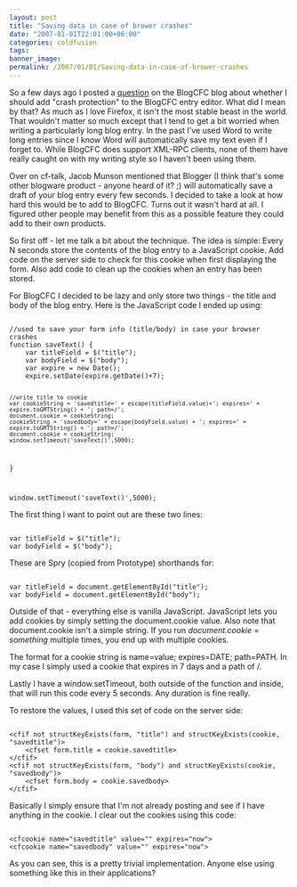 ```yaml
---
layout: post
title: "Saving data in case of brower crashes"
date: "2007-01-01T22:01:00+06:00"
categories: coldfusion 
tags: 
banner_image: 
permalink: /2007/01/01/Saving-data-in-case-of-brower-crashes
---
```


So a few days ago I posted a <a href="http://www.blogcfc.com/index.cfm/2006/12/31/Save-entry-data">question</a> on the BlogCFC blog about whether I should add "crash protection" to the BlogCFC entry editor. What did I mean by that? As much as I love Firefox, it isn't the most stable beast in the world. That wouldn't matter so much except that I tend to get a bit worried when writing a particularly long blog entry. In the past I've used Word to write long entries since I know Word will automatically save my text even if I forget to. While BlogCFC does support XML-RPC clients, none of them have really caught on with my writing style so I haven't been using them.
<!--more-->
Over on cf-talk, Jacob Munson mentioned that Blogger (I think that's some other blogware product - anyone heard of it? ;) will automatically save a draft of your blog entry every few seconds. I decided to take a look at how hard this would be to add to BlogCFC. Turns out it wasn't hard at all.  I figured other people may benefit from this as a possible feature they could add to their own products. 

So first off - let me talk a bit about the technique. The idea is simple: Every N seconds store the contents of the blog entry to a JavaScript cookie. Add code on the server side to check for this cookie when first displaying the form. Also add code to clean up the cookies when an entry has been stored. 

For BlogCFC I decided to be lazy and only store two things - the title and body of the blog entry. Here is the JavaScript code I ended up using:

<code>
//used to save your form info (title/body) in case your browser crashes
function saveText() {
	var titleField = $("title");
	var bodyField = $("body");
	var expire = new Date();
	expire.setDate(expire.getDate()+7);
			
	//write title to cookie
	var cookieString = 'savedtitle=' + escape(titleField.value)+'; expires=' + expire.toGMTString() + '; path=/';
	document.cookie = cookieString;
	cookieString = 'savedbody=' + escape(bodyField.value) + '; expires=' + expire.toGMTString() + '; path=/';
	document.cookie = cookieString;
	window.setTimeout('saveText()',5000);
}
		
window.setTimeout('saveText()',5000);
</code>

The first thing I want to point out are these two lines:

<code>
var titleField = $("title");
var bodyField = $("body");
</code>

These are Spry (copied from Prototype) shorthands for:

<code>
var titleField = document.getElementById("title");
var bodyField = document.getElementById("body");
</code>

Outside of that - everything else is vanilla JavaScript. JavaScript lets you add cookies by simply setting the document.cookie value. Also note that document.cookie isn't a simple string. If you run <i>document.cookie = something</i> multiple times, you end up with multiple cookies. 

The format for a cookie string is name=value; expires=DATE; path=PATH. In my case I simply used a cookie that expires in 7 days and a path of /. 

Lastly I have a window.setTimeout, both outside of the function and inside, that will run this code every 5 seconds. Any duration is fine really. 

To restore the values, I used this set of code on the server side:

<code>
&lt;cfif not structKeyExists(form, "title") and structKeyExists(cookie, "savedtitle")&gt;
	&lt;cfset form.title = cookie.savedtitle&gt;
&lt;/cfif&gt;
&lt;cfif not structKeyExists(form, "body") and structKeyExists(cookie, "savedbody")&gt;
	&lt;cfset form.body = cookie.savedbody&gt;
&lt;/cfif&gt;
</code>

Basically I simply ensure that I'm not already posting and see if I have anything in the cookie. I clear out the cookies using this code:

<code>
&lt;cfcookie name="savedtitle" value="" expires="now"&gt;
&lt;cfcookie name="savedbody" value="" expires="now"&gt;
</code>

As you can see, this is a pretty trivial implementation. Anyone else using something like this in their applications?